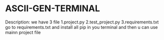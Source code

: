 # ASCII-GEN-TERMINAL

Description: we have 3 file 1.project.py 2.test_project.py 3.requirements.txt go to requirements.txt and install all pip in you terminal
and then u can use mainn project file
